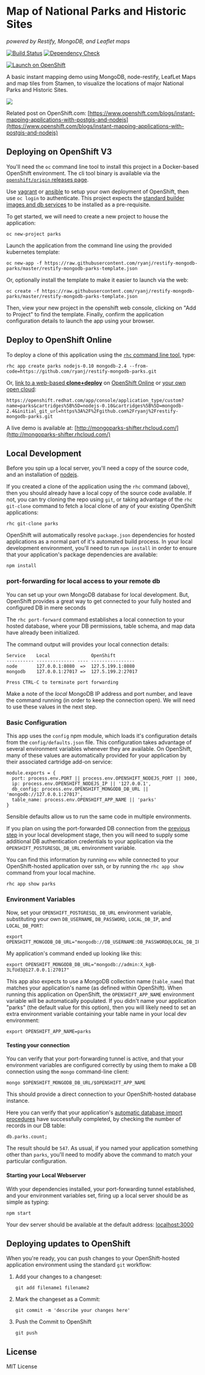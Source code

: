 # Map of National Parks and Historic Sites
*powered by Restify, MongoDB, and Leaflet maps*

[![Build Status](http://img.shields.io/jenkins/s/https/build-shifter.rhcloud.com/mongoparks-build.svg)](https://build-shifter.rhcloud.com/job/mongoparks-build/) [![Dependency Check](http://img.shields.io/david/ryanj/restify-mongodb-parks.svg)](https://david-dm.org/ryanj/restify-mongodb-parks)

[![Launch on OpenShift](https://launch-shifter.rhcloud.com/launch.svg)](https://openshift.redhat.com/app/console/application_type/custom?name=parks&cartridges%5B%5D=nodejs-0.10&cartridges%5B%5D=mongodb-2.4&initial_git_url=https%3A%2F%2Fgithub.com%2Fryanj%2Frestify-mongodb-parks.git)

A basic instant mapping demo using MongoDB, node-restify, LeafLet Maps and map tiles from Stamen, to visualize the locations of major National Parks and Historic Sites.

<a href='http://mongoparks-shifter.rhcloud.com/'><img src='https://www.openshift.com/sites/default/files/Parks_preview.png'/></a>

Related post on OpenShift.com: [https://www.openshift.com/blogs/instant-mapping-applications-with-postgis-and-nodejs](https://www.openshift.com/blogs/instant-mapping-applications-with-postgis-and-nodejs)

## Deploying on OpenShift V3

You'll need the `oc` command line tool to install this project in a Docker-based OpenShift environment.  The cli tool binary is available via the [`openshift/origin` releases page](https://github.com/openshift/origin/releases/).

Use [vagrant](http://openshift.org/vm) or [ansible](https://github.com/openshift/openshift-ansible) to setup your own deployment of OpenShift, then use `oc login` to authenticate. This project expects the [standard builder images and db services](https://github.com/openshift/origin/tree/master/examples/image-streams) to be installed as a pre-requisite.

To get started, we will need to create a new project to house the application:

    oc new-project parks

Launch the application from the command line using the provided kubernetes template:

    oc new-app -f https://raw.githubusercontent.com/ryanj/restify-mongodb-parks/master/restify-mongodb-parks-template.json

Or, optionally install the template to make it easier to launch via the web:

    oc create -f https://raw.githubusercontent.com/ryanj/restify-mongodb-parks/master/restify-mongodb-parks-template.json

Then, view your new project in the openshift web console, clicking on "Add to Project" to find the template. Finally, confirm the application configuration details to launch the app using your browser.

## Deploy to OpenShift Online
To deploy a clone of this application using the [`rhc` command line tool](http://rubygems.org/gems/rhc), type:

    rhc app create parks nodejs-0.10 mongodb-2.4 --from-code=https://github.com/ryanj/restify-mongodb-parks.git
    
Or, [link to a web-based **clone+deploy**](https://openshift.redhat.com/app/console/application_type/custom?name=parks&cartridges%5B%5D=nodejs-0.10&cartridges%5B%5D=mongodb-2.4&initial_git_url=https%3A%2F%2Fgithub.com%2Fryanj%2Frestify-mongodb-parks.git) on [OpenShift Online](http://OpenShift.com) or [your own open cloud](http://openshift.github.io): 

    https://openshift.redhat.com/app/console/application_type/custom?name=parks&cartridges%5B%5D=nodejs-0.10&cartridges%5B%5D=mongodb-2.4&initial_git_url=https%3A%2F%2Fgithub.com%2Fryanj%2Frestify-mongodb-parks.git

A live demo is available at: [http://mongoparks-shifter.rhcloud.com/](http://mongoparks-shifter.rhcloud.com/)

## Local Development
Before you spin up a local server, you'll need a copy of the source code, and an installation of [nodejs](http://nodejs.org/).

If you created a clone of the application using the `rhc` command (above), then you should already have a local copy of the source code available.  If not, you can try cloning the repo using `git`, or taking advantage of the `rhc git-clone` command to fetch a local clone of any of your existing OpenShift applications:

    rhc git-clone parks

OpenShift will automatically resolve `package.json` dependencies for hosted applications as a normal part of it's automated build process.  In your local development environment, you'll need to run `npm install` in order to ensure that your application's package dependencies are available:

    npm install

### port-forwarding for local access to your remote db
You can set up your own MongoDB database for local development.  But, OpenShift provides a great way to get connected to your fully hosted and configured DB in mere seconds 

The `rhc port-forward` command establishes a local connection to your hosted database, where your DB permissions, table schema, and map data have already been initialized.  

The command output will provides your local connection details:

    Service    Local               OpenShift
    ---------- -------------- ---- ----------------
    node       127.0.0.1:8080  =>  127.5.199.1:8080
    mongodb    127.0.0.1:27017 =>  127.5.199.2:27017

    Press CTRL-C to terminate port forwarding

Make a note of the *local* MongoDB IP address and port number, and leave the command running (in order to keep the connection open).  We will need to use these values in the next step.

### Basic Configuration
This app uses the `config` npm module, which loads it's configuration details from the `config/defaults.json` file.  This configuration takes advantage of several environment variables whenever they are available.  On OpenShift, many of these values are automatically provided for your application by their associated cartridge add-on service:

    module.exports = {
      port: process.env.PORT || process.env.OPENSHIFT_NODEJS_PORT || 3000,
      ip: process.env.OPENSHIFT_NODEJS_IP || '127.0.0.1',
      db_config: process.env.OPENSHIFT_MONGODB_DB_URL || 'mongodb://127.0.0.1:27017',
      table_name: process.env.OPENSHIFT_APP_NAME || 'parks'
    }

Sensible defaults allow us to run the same code in multiple environments. 

If you plan on using the port-forwarded DB connection from the [previous step](#local-db-access) in your local development stage, then you will need to supply some additional DB authentication credentials to your application via the `OPENSHIFT_POSTGRESQL_DB_URL` environment variable. 

You can find this information by running `env` while connected to your OpenShift-hosted application over ssh, or by running the `rhc app show` command from your local machine.

    rhc app show parks

### Environment Variables
Now, set your `OPENSHIFT_POSTGRESQL_DB_URL` environment variable, substituting your own `DB_USERNAME`, `DB_PASSWORD`, `LOCAL_DB_IP`, and `LOCAL_DB_PORT`:

    export OPENSHIFT_MONGODB_DB_URL="mongodb://DB_USERNAME:DB_PASSWORD@LOCAL_DB_IP:LOCAL_DB_PORT"

My application's command ended up looking like this:

    export OPENSHIFT_MONGODB_DB_URL="mongodb://admin:X_kgB-3LfUd3@127.0.0.1:27017"

This app also expects to use a MongoDB collection name (`table_name`) that matches your application's name (as defined within OpenShift).  When running this application on OpenShift, the `OPENSHIFT_APP_NAME` environment variable will be automatically populated.  If you didn't name your application "parks" (the default value for this option), then you will likely need to set an extra environment variable containing your table name in your local dev environment:

    export OPENSHIFT_APP_NAME=parks

#### Testing your connection
You can verify that your port-forwarding tunnel is active, and that your environment variables are configured correctly by using them to make a DB connection using the `mongo` command-line client:

    mongo $OPENSHIFT_MONGODB_DB_URL/$OPENSHIFT_APP_NAME

This should provide a direct connection to your OpenShift-hosted database instance.

Here you can verify that your application's [automatic database import procedures](https://www.openshift.com/blogs/instant-mapping-applications-with-postgis-and-nodejs#bootstrapping) have successfully completed, by checking the number of records in our DB table:

    db.parks.count;

The result should be `547`.  As usual, if you named your application something other than `parks`, you'll need to modify above the command to match your particular configuration.

#### Starting your Local Webserver
With your dependencies installed, your port-forwarding tunnel established, and your environment variables set, firing up a local server should be as simple as typing:

    npm start

Your dev server should be available at the default address: [localhost:3000](http://localhost:3000)

## Deploying updates to OpenShift
When you're ready, you can push changes to your OpenShift-hosted application environment using the standard `git` workflow:

1. Add your changes to a changeset:

    `git add filename1 filename2`

2. Mark the changeset as a Commit:

    `git commit -m 'describe your changes here'`

3. Push the Commit to OpenShift

    `git push`

## License
MIT License
